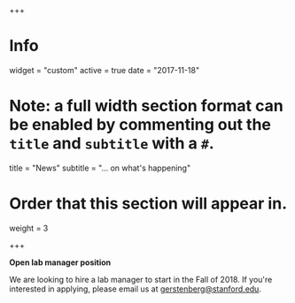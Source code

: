 +++
# Info
widget = "custom"
active = true
date = "2017-11-18"

# Note: a full width section format can be enabled by commenting out the `title` and `subtitle` with a `#`.
title = "News"
subtitle = "... on what's happening"

# Order that this section will appear in.
weight = 3

+++

__Open lab manager position__

We are looking to hire a lab manager to start in the Fall of 2018. If you're interested in applying, please email us at [gerstenberg@stanford.edu](mailto:gerstenberg@stanford.edu).
